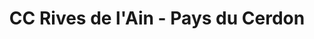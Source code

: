 ---
imageUrl: https://cyclopolis.lavilleavelo.org/cartes-minutes/RivesdelAin_Muscu.png
title: CC Rives de l'Ain - Pays du Cerdon
description: 🚲 Vélo musculaire
link: https://cartes-minutes.lavilleavelo.org/cartovelo/carteminuteCCRivesdelAin-PaysduCerdonVeloMuscu.html
index: 4
---